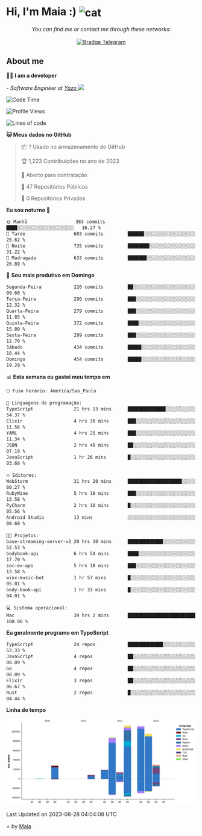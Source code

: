 <h1 align="left">Hi, I'm Maia :) 
<img src="https://emojis.slackmojis.com/emojis/images/1643509834/36299/black-cat.gif?1643509834" width="50" height="60" align="center"  alt="cat"/>
</h1>

<p align="center">
    <i>You can find me or contact me through these networks:</i>
    <br/><br/>
    <a href="https://t.me/mrootx" target="_blank">
        <img src="https://img.shields.io/badge/-Telegram-2CA5E0?logo=telegram&style=flat&logoColor=white" alt="Bradge Telegram" />
    </a>
</p>

## About me

:technologist: <strong>I am a developer</strong> <br>

<p><em> - Software Engineer at <a href="[https://pdasolucoes.com.br](https://yazo.com.br/)">Yazo
</a><img src="https://media.giphy.com/media/WUlplcMpOCEmTGBtBW/giphy.gif" width="30"> 
</em></p>

<!--START_SECTION:waka-->
![Code Time](http://img.shields.io/badge/Code%20Time-3%2C117%20hrs%2057%20mins-blue)

![Profile Views](http://img.shields.io/badge/Visualizac%C3%B5es%20do%20perfil-608-blue)

![Lines of code](https://img.shields.io/badge/Desde%20o%20Hello%20World%20eu%20escrevi-503.4%20thousand%20linhas%20de%20c%C3%B3digo-blue)

**🐱 Meus dados no GitHub** 

> 📦 ? Usado no armazenamento do GitHub 
 > 
> 🏆 1,223 Contribuições no ano de 2023
 > 
> 💼 Aberto para contratação
 > 
> 📜 47 Repositórios Públicos 
 > 
> 🔑 0 Repositórios Privados 
 > 
**Eu sou noturno 🦉** 

```text
🌞 Manhã                  383 commits         ████░░░░░░░░░░░░░░░░░░░░░   16.27 % 
🌆 Tarde                  603 commits         ██████░░░░░░░░░░░░░░░░░░░   25.62 % 
🌃 Noite                  735 commits         ████████░░░░░░░░░░░░░░░░░   31.22 % 
🌙 Madrugada              633 commits         ███████░░░░░░░░░░░░░░░░░░   26.89 % 
```
📅 **Sou mais produtivo em Domingo** 

```text
Segunda-Feira            226 commits         ██░░░░░░░░░░░░░░░░░░░░░░░   09.60 % 
Terça-Feira              290 commits         ███░░░░░░░░░░░░░░░░░░░░░░   12.32 % 
Quarta-Feira             279 commits         ███░░░░░░░░░░░░░░░░░░░░░░   11.85 % 
Quinta-Feira             372 commits         ████░░░░░░░░░░░░░░░░░░░░░   15.80 % 
Sexta-Feira              299 commits         ███░░░░░░░░░░░░░░░░░░░░░░   12.70 % 
Sábado                   434 commits         █████░░░░░░░░░░░░░░░░░░░░   18.44 % 
Domingo                  454 commits         █████░░░░░░░░░░░░░░░░░░░░   19.29 % 
```


📊 **Esta semana eu gastei meu tempo em** 

```text
🕑︎ Fuso horário: America/Sao_Paulo

💬 Linguagens de programação: 
TypeScript               21 hrs 13 mins      ██████████████░░░░░░░░░░░   54.37 % 
Elixir                   4 hrs 30 mins       ███░░░░░░░░░░░░░░░░░░░░░░   11.56 % 
YAML                     4 hrs 25 mins       ███░░░░░░░░░░░░░░░░░░░░░░   11.34 % 
JSON                     2 hrs 48 mins       ██░░░░░░░░░░░░░░░░░░░░░░░   07.19 % 
JavaScript               1 hr 26 mins        █░░░░░░░░░░░░░░░░░░░░░░░░   03.68 % 

🔥 Editores: 
WebStorm                 31 hrs 20 mins      ████████████████████░░░░░   80.27 % 
RubyMine                 5 hrs 18 mins       ███░░░░░░░░░░░░░░░░░░░░░░   13.58 % 
PyCharm                  2 hrs 10 mins       █░░░░░░░░░░░░░░░░░░░░░░░░   05.56 % 
Android Studio           13 mins             ░░░░░░░░░░░░░░░░░░░░░░░░░   00.60 % 

🐱‍💻 Projetos: 
base-streaming-server-v2 20 hrs 30 mins      █████████████░░░░░░░░░░░░   52.53 % 
bodybook-api             6 hrs 54 mins       ████░░░░░░░░░░░░░░░░░░░░░   17.70 % 
soc-ex-api               5 hrs 18 mins       ███░░░░░░░░░░░░░░░░░░░░░░   13.58 % 
winx-music-bot           1 hr 57 mins        █░░░░░░░░░░░░░░░░░░░░░░░░   05.01 % 
body-book-api            1 hr 33 mins        █░░░░░░░░░░░░░░░░░░░░░░░░   04.01 % 

💻 Sistema operacional: 
Mac                      39 hrs 2 mins       █████████████████████████   100.00 % 
```

**Eu geralmente programo em TypeScript** 

```text
TypeScript               24 repos            █████████████░░░░░░░░░░░░   53.33 % 
JavaScript               4 repos             ██░░░░░░░░░░░░░░░░░░░░░░░   08.89 % 
Go                       4 repos             ██░░░░░░░░░░░░░░░░░░░░░░░   08.89 % 
Elixir                   3 repos             ██░░░░░░░░░░░░░░░░░░░░░░░   06.67 % 
Rust                     2 repos             █░░░░░░░░░░░░░░░░░░░░░░░░   04.44 % 
```



**Linha do tempo**

![Lines of Code chart](https://raw.githubusercontent.com/gabrielmaialva33/gabrielmaialva33/master/assets/bar_graph.png)


 Last Updated on 2023-08-28 04:04:08 UTC
<!--END_SECTION:waka-->

⭐️ by [Maia](https://github.com/gabrielmaialva33/)


